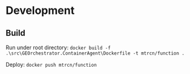 # Development

## Build
Run under root directory:
`docker build -f .\src\GEOrchestrator.ContainerAgent\Dockerfile -t mtrcn/function .`

Deploy:
`docker push mtrcn/function`